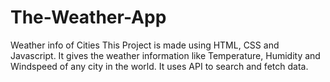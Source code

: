 # The-Weather-App
Weather info of Cities
This Project is made using HTML, CSS and Javascript.
It gives the weather information like Temperature, Humidity and Windspeed of any city in the world.
It uses API to search and fetch data.
